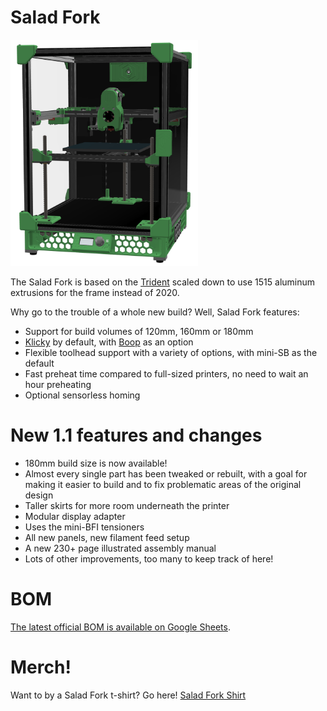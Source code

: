 # Salad Fork

<img src="images/salad-fork-hero-1.1.png" width=300/>

The Salad Fork is based on the [Trident][tridentURL] scaled down to use 1515 aluminum extrusions for the frame instead of 2020. 

Why go to the trouble of a whole new build? Well, Salad Fork features:

- Support for build volumes of 120mm, 160mm or 180mm
- [Klicky][klickyURL] by default, with [Boop][boopURL] as an option
- Flexible toolhead support with a variety of options, with mini-SB as the default
- Fast preheat time compared to full-sized printers, no need to wait an hour preheating
- Optional sensorless homing


# New 1.1 features and changes
- 180mm build size is now available!
- Almost every single part has been tweaked or rebuilt, with a goal for making it easier to build and to fix problematic areas of the original design
- Taller skirts for more room underneath the printer
- Modular display adapter
- Uses the mini-BFI tensioners
- All new panels, new filament feed setup
- A new 230+ page illustrated assembly manual
- Lots of other improvements, too many to keep track of here!

[tridentURL]: https://vorondesign.com/voron_trident
[klickyURL]: https://github.com/jlas1/Klicky-Probe
[boopURL]: https://github.com/PrintersForAnts/Boop

# BOM

[The latest official BOM is available on Google Sheets](https://docs.google.com/spreadsheets/d/1DnkwrRtJNcoGL-Rt9BPtPb3k2h_I25iwsV7EJWsaeHw/edit?usp=sharing).


# Merch!

Want to by a Salad Fork t-shirt? Go here! [Salad Fork Shirt](https://www.zazzle.com/salad_fork_shirt-235952482666288179)